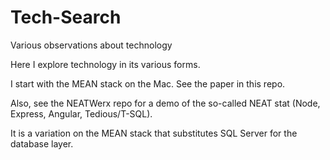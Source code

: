 Tech-Search
===========

Various observations about technology

Here I explore technology in its various forms.

I start with the MEAN stack on the Mac. See the paper in this repo.

Also, see the NEATWerx repo for a demo of the so-called NEAT stat (Node, Express, Angular, Tedious/T-SQL).

It is a variation on the MEAN stack that substitutes SQL Server for the database layer.
